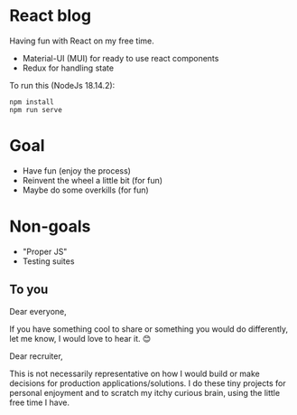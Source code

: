 # React blog

Having fun with React on my free time.

* Material-UI (MUI) for ready to use react components
* Redux for handling state

To run this (NodeJs 18.14.2):

    npm install
    npm run serve

# Goal

* Have fun (enjoy the process) 
* Reinvent the wheel a little bit (for fun)
* Maybe do some overkills (for fun)

# Non-goals

* "Proper JS"
* Testing suites

## To you

Dear everyone, 

If you have something cool to share or something you would do differently, let me know, I would love to hear it. :blush:

Dear recruiter, 
    
This is not necessarily representative on how I would build or make decisions for production applications/solutions. I do these tiny projects for personal enjoyment and to scratch my itchy curious brain, using the little free time I have. 




